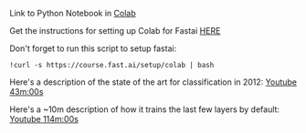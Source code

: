 
Link to Python Notebook in [Colab](https://colab.research.google.com/github/fastai/course-v3/blob/master/nbs/dl1/lesson1-pets.ipynb)

Get the instructions for setting up Colab for Fastai [HERE](https://course.fast.ai/start_colab.html)

Don't forget to run this script to setup fastai:

```
!curl -s https://course.fast.ai/setup/colab | bash
```

Here's a description of the state of the art for classification in 2012: [Youtube 43m:00s](https://youtu.be/XfoYk_Z5AkI?t=2582)

Here's a ~10m description of how it trains the last few layers by default: [Youtube 114m:00s](https://youtu.be/XfoYk_Z5AkI?t=4473)

